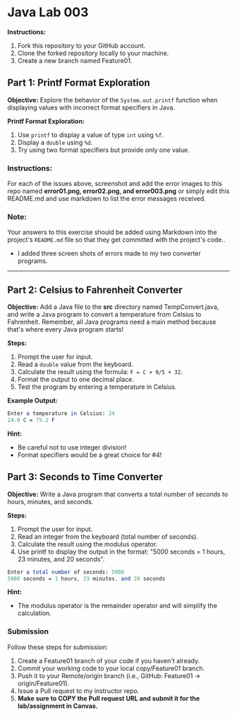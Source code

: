 # Java Lab 003

**Instructions:**
1. Fork this repository to your GitHub account.
2. Clone the forked repository locally to your machine.
3. Create a new branch named Feature01.

## Part 1: Printf Format Exploration

**Objective:**
Explore the behavior of the `System.out.printf` function when displaying values with incorrect format specifiers in Java.

**Printf Format Exploration:**
1. Use `printf` to display a value of type `int` using `%f`.
2. Display a `double` using `%d`.
3. Try using two format specifiers but provide only one value.



### **Instructions:**
For each of the issues above, screenshot and add the error images to this repo named **error01.png, error02.png, and error003.png** or simply edit this README.md and use markdown to list the error messages received.

### **Note:**
Your answers to this exercise should be added using Markdown into the project's `README.md` file so that they get committed with the project's code..
- I added three screen shots of errors made to my two converter programs.
---

## Part 2: Celsius to Fahrenheit Converter

**Objective:**
Add a Java file to the **src** directory named TempConvert.java, and write a Java program to convert a temperature from Celsius to Fahrenheit.
Remember, all Java programs need a main method because that's where every Java program starts!

**Steps:**
1. Prompt the user for input.
2. Read a `double` value from the keyboard.
3. Calculate the result using the formula: `F = C × 9/5 + 32`.
4. Format the output to one decimal place.
5. Test the program by entering a temperature in Celsius.

**Example Output:**
```mathematica
Enter a temperature in Celsius: 24
24.0 C = 75.2 F
```

**Hint:**
* Be careful not to use integer division!
* Format specifiers would be a great choice for #4!

## Part 3: Seconds to Time Converter

**Objective:**
Write a Java program that converts a total number of seconds to hours, minutes, and seconds.

**Steps:**
1. Prompt the user for input.
2. Read an integer from the keyboard (total number of seconds).
3. Calculate the result using the modulus operator.
4. Use printf to display the output in the format: "5000 seconds = 1 hours, 23 minutes, and 20 seconds".

```mathematica
Enter a total number of seconds: 5000
5000 seconds = 1 hours, 23 minutes, and 20 seconds
```

**Hint:**
* The modulus operator is the remainder operator and will simplify the calculation.

### Submission
Follow these steps for submission:
1. Create a Feature01 branch of your code if you haven't already.
2. Commit your working code to your local copy/Feature01 branch.
3. Push it to your Remote/origin branch (i.e., GitHub: Feature01 -> origin/Feature01).
4. Issue a Pull request to my instructor repo.
5. **Make sure to COPY the Pull request URL and submit it for the lab/assignment in Canvas.**
